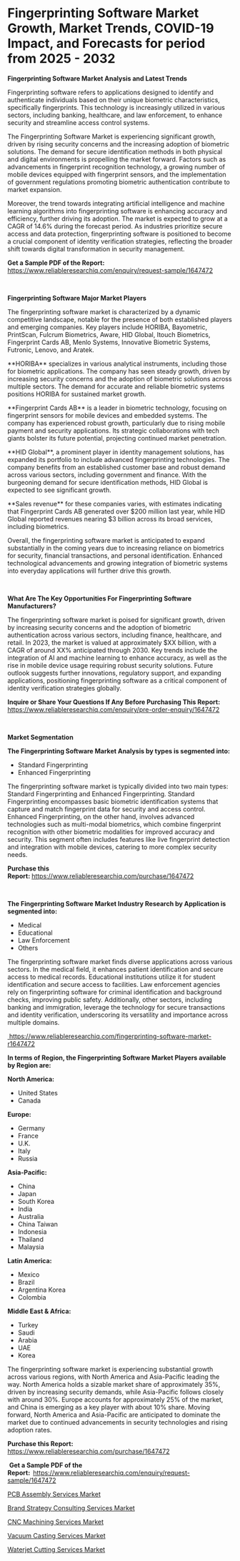 <p><h1>Fingerprinting Software Market Growth, Market Trends, COVID-19 Impact, and Forecasts for period from 2025 - 2032</h1></p><p><strong>Fingerprinting Software Market Analysis and Latest Trends</strong></p>
<p><p>Fingerprinting software refers to applications designed to identify and authenticate individuals based on their unique biometric characteristics, specifically fingerprints. This technology is increasingly utilized in various sectors, including banking, healthcare, and law enforcement, to enhance security and streamline access control systems.</p><p>The Fingerprinting Software Market is experiencing significant growth, driven by rising security concerns and the increasing adoption of biometric solutions. The demand for secure identification methods in both physical and digital environments is propelling the market forward. Factors such as advancements in fingerprint recognition technology, a growing number of mobile devices equipped with fingerprint sensors, and the implementation of government regulations promoting biometric authentication contribute to market expansion.</p><p>Moreover, the trend towards integrating artificial intelligence and machine learning algorithms into fingerprinting software is enhancing accuracy and efficiency, further driving its adoption. The market is expected to grow at a CAGR of 14.6% during the forecast period. As industries prioritize secure access and data protection, fingerprinting software is positioned to become a crucial component of identity verification strategies, reflecting the broader shift towards digital transformation in security management.</p></p>
<p><strong>Get a Sample PDF of the Report:&nbsp;</strong> <a href="https://www.reliableresearchiq.com/enquiry/request-sample/1647472?utm_campaign=1876&utm_medium=2&utm_source=Github&utm_content=ia&utm_term=10032025&utm_id=fingerprinting-software">https://www.reliableresearchiq.com/enquiry/request-sample/1647472</a></p>
<p>&nbsp;</p>
<p><strong>Fingerprinting Software Major Market Players</strong></p>
<p><p>The fingerprinting software market is characterized by a dynamic competitive landscape, notable for the presence of both established players and emerging companies. Key players include HORIBA, Bayometric, PrintScan, Fulcrum Biometrics, Aware, HID Global, Itouch Biometrics, Fingerprint Cards AB, Menlo Systems, Innovative Biometric Systems, Futronic, Lenovo, and Aratek.</p><p>**HORIBA** specializes in various analytical instruments, including those for biometric applications. The company has seen steady growth, driven by increasing security concerns and the adoption of biometric solutions across multiple sectors. The demand for accurate and reliable biometric systems positions HORIBA for sustained market growth.</p><p>**Fingerprint Cards AB** is a leader in biometric technology, focusing on fingerprint sensors for mobile devices and embedded systems. The company has experienced robust growth, particularly due to rising mobile payment and security applications. Its strategic collaborations with tech giants bolster its future potential, projecting continued market penetration.</p><p>**HID Global**, a prominent player in identity management solutions, has expanded its portfolio to include advanced fingerprinting technologies. The company benefits from an established customer base and robust demand across various sectors, including government and finance. With the burgeoning demand for secure identification methods, HID Global is expected to see significant growth.</p><p>**Sales revenue** for these companies varies, with estimates indicating that Fingerprint Cards AB generated over $200 million last year, while HID Global reported revenues nearing $3 billion across its broad services, including biometrics.</p><p>Overall, the fingerprinting software market is anticipated to expand substantially in the coming years due to increasing reliance on biometrics for security, financial transactions, and personal identification. Enhanced technological advancements and growing integration of biometric systems into everyday applications will further drive this growth.</p></p>
<p>&nbsp;</p>
<p><strong>What Are The Key Opportunities For Fingerprinting Software Manufacturers?</strong></p>
<p><p>The fingerprinting software market is poised for significant growth, driven by increasing security concerns and the adoption of biometric authentication across various sectors, including finance, healthcare, and retail. In 2023, the market is valued at approximately $XX billion, with a CAGR of around XX% anticipated through 2030. Key trends include the integration of AI and machine learning to enhance accuracy, as well as the rise in mobile device usage requiring robust security solutions. Future outlook suggests further innovations, regulatory support, and expanding applications, positioning fingerprinting software as a critical component of identity verification strategies globally.</p></p>
<p><strong>Inquire or Share Your Questions If Any Before Purchasing This Report:</strong> <a href="https://www.reliableresearchiq.com/enquiry/pre-order-enquiry/1647472?utm_campaign=1876&utm_medium=2&utm_source=Github&utm_content=ia&utm_term=10032025&utm_id=fingerprinting-software">https://www.reliableresearchiq.com/enquiry/pre-order-enquiry/1647472</a></p>
<p>&nbsp;</p>
<p><strong>Market Segmentation</strong></p>
<p><strong>The Fingerprinting Software Market Analysis by types is segmented into:</strong></p>
<p><ul><li>Standard Fingerprinting</li><li>Enhanced Fingerprinting</li></ul></p>
<p><p>The fingerprinting software market is typically divided into two main types: Standard Fingerprinting and Enhanced Fingerprinting. Standard Fingerprinting encompasses basic biometric identification systems that capture and match fingerprint data for security and access control. Enhanced Fingerprinting, on the other hand, involves advanced technologies such as multi-modal biometrics, which combine fingerprint recognition with other biometric modalities for improved accuracy and security. This segment often includes features like live fingerprint detection and integration with mobile devices, catering to more complex security needs.</p></p>
<p><strong>Purchase this Report:&nbsp;</strong><a href="https://www.reliableresearchiq.com/purchase/1647472?utm_campaign=1876&utm_medium=2&utm_source=Github&utm_content=ia&utm_term=10032025&utm_id=fingerprinting-software">https://www.reliableresearchiq.com/purchase/1647472</a></p>
<p>&nbsp;</p>
<p><strong>The Fingerprinting Software Market Industry Research by Application is segmented into:</strong></p>
<p><ul><li>Medical</li><li>Educational</li><li>Law Enforcement</li><li>Others</li></ul></p>
<p><p>The fingerprinting software market finds diverse applications across various sectors. In the medical field, it enhances patient identification and secure access to medical records. Educational institutions utilize it for student identification and secure access to facilities. Law enforcement agencies rely on fingerprinting software for criminal identification and background checks, improving public safety. Additionally, other sectors, including banking and immigration, leverage the technology for secure transactions and identity verification, underscoring its versatility and importance across multiple domains.</p></p>
<p><a href="https://www.reliableresearchiq.com/fingerprinting-software-market-r1647472?utm_campaign=1876&utm_medium=2&utm_source=Github&utm_content=ia&utm_term=10032025&utm_id=fingerprinting-software">&nbsp;https://www.reliableresearchiq.com/fingerprinting-software-market-r1647472</a></p>
<p><strong>In terms of Region, the Fingerprinting Software Market Players available by Region are:</strong></p>
<p>
    <p> <strong> North America: </strong>
        <ul>
            <li>United States</li>
            <li>Canada</li>
        </ul>
        </p> 
    <p> <strong> Europe: </strong>
        <ul>
            <li>Germany</li>
            <li>France</li>
            <li>U.K.</li>
            <li>Italy</li>
            <li>Russia</li>
        </ul>
        </p> 
    <p> <strong> Asia-Pacific: </strong>
        <ul>
            <li>China</li>
            <li>Japan</li>
            <li>South Korea</li>
            <li>India</li>
            <li>Australia</li>
            <li>China Taiwan</li>
            <li>Indonesia</li>
            <li>Thailand</li>
            <li>Malaysia</li>
        </ul>
        </p> 
    <p> <strong> Latin America: </strong>
        <ul>
            <li>Mexico</li>
            <li>Brazil</li>
            <li>Argentina Korea</li>
            <li>Colombia</li>
        </ul>
        </p> 
    <p> <strong> Middle East & Africa: </strong>
        <ul>
            <li>Turkey</li>
            <li>Saudi</li>
            <li>Arabia</li>
            <li>UAE</li>
            <li>Korea</li>
        </ul>
    </p>
    </p>
<p><p>The fingerprinting software market is experiencing substantial growth across various regions, with North America and Asia-Pacific leading the way. North America holds a sizable market share of approximately 35%, driven by increasing security demands, while Asia-Pacific follows closely with around 30%. Europe accounts for approximately 25% of the market, and China is emerging as a key player with about 10% share. Moving forward, North America and Asia-Pacific are anticipated to dominate the market due to continued advancements in security technologies and rising adoption rates.</p></p>
<p><strong>Purchase this Report: </strong><a href="https://www.reliableresearchiq.com/purchase/1647472?utm_campaign=1876&utm_medium=2&utm_source=Github&utm_content=ia&utm_term=10032025&utm_id=fingerprinting-software">https://www.reliableresearchiq.com/purchase/1647472</a></p>
<p>&nbsp;<strong>Get a Sample PDF of the Report:&nbsp;&nbsp;</strong><a href="https://www.reliableresearchiq.com/enquiry/request-sample/1647472?utm_campaign=1876&utm_medium=2&utm_source=Github&utm_content=ia&utm_term=10032025&utm_id=fingerprinting-software">https://www.reliableresearchiq.com/enquiry/request-sample/1647472</a></p>
<p><strong></strong></p>
<p><p><a href="https://github.com/haklagjbj/Market-Research-Report-List-1/blob/main/pcb-assembly-services-market.md?utm_campaign=1876&utm_medium=2&utm_source=Github&utm_content=ia&utm_term=10032025&utm_id=fingerprinting-software">PCB Assembly Services Market</a></p><p><a href="https://github.com/totrisammir/Market-Research-Report-List-1/blob/main/brand-strategy-consulting-services-market.md?utm_campaign=1876&utm_medium=2&utm_source=Github&utm_content=ia&utm_term=10032025&utm_id=fingerprinting-software">Brand Strategy Consulting Services Market</a></p><p><a href="https://github.com/latilsmickl8/Market-Research-Report-List-1/blob/main/cnc-machining-services-market.md?utm_campaign=1876&utm_medium=2&utm_source=Github&utm_content=ia&utm_term=10032025&utm_id=fingerprinting-software">CNC Machining Services Market</a></p><p><a href="https://github.com/kemauteve/Market-Research-Report-List-1/blob/main/vacuum-casting-services-market.md?utm_campaign=1876&utm_medium=2&utm_source=Github&utm_content=ia&utm_term=10032025&utm_id=fingerprinting-software">Vacuum Casting Services Market</a></p><p><a href="https://github.com/habyoneub/Market-Research-Report-List-1/blob/main/waterjet-cutting-services-market.md?utm_campaign=1876&utm_medium=2&utm_source=Github&utm_content=ia&utm_term=10032025&utm_id=fingerprinting-software">Waterjet Cutting Services Market</a></p></p>